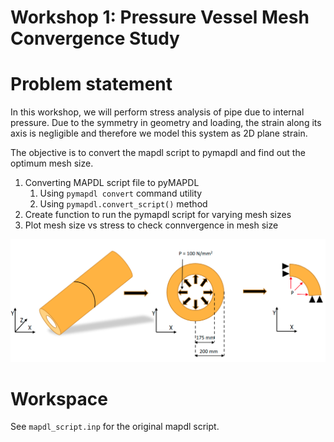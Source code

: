 # Workshop 1: Pressure Vessel Mesh Convergence Study

# Problem statement
In this workshop, we will perform stress analysis of pipe due to internal pressure. Due to the symmetry in geometry and loading, the strain along its axis is negligible and therefore we model this system as 2D plane strain.

The objective is to convert the mapdl script to pymapdl and find out the optimum mesh size. 


1. Converting MAPDL script file to pyMAPDL
    1. Using `pymapdl convert` command utility
    2. Using `pymapdl.convert_script()` method
2. Create function to run the pymapdl script for varying mesh sizes
3. Plot mesh size vs stress to check connvergence in mesh size


![model setup](./Files/2d_pressure.png)

# Workspace
See `mapdl_script.inp` for the original mapdl script.


